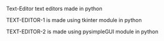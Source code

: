 Text-Editor
text editors made in python

TEXT-EDITOR-1 is made using tkinter module in python

TEXT-EDITOR-2 is made using pysimpleGUI module in python
